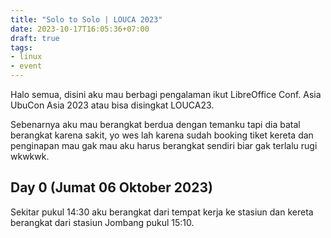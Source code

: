 ```yaml
---
title: "Solo to Solo | LOUCA 2023"
date: 2023-10-17T16:05:36+07:00
draft: true
tags:
- linux
- event
---
```

Halo semua, disini aku mau berbagi pengalaman ikut LibreOffice Conf. Asia UbuCon Asia 2023 atau bisa disingkat LOUCA23.

Sebenarnya aku mau berangkat berdua dengan temanku tapi dia batal berangkat karena sakit, yo wes lah karena sudah booking tiket kereta dan penginapan mau gak mau aku harus berangkat sendiri biar gak terlalu rugi wkwkwk.

## Day 0 (Jumat 06 Oktober 2023)
Sekitar pukul 14:30 aku berangkat dari tempat kerja ke stasiun dan kereta berangkat dari stasiun Jombang pukul 15:10.

